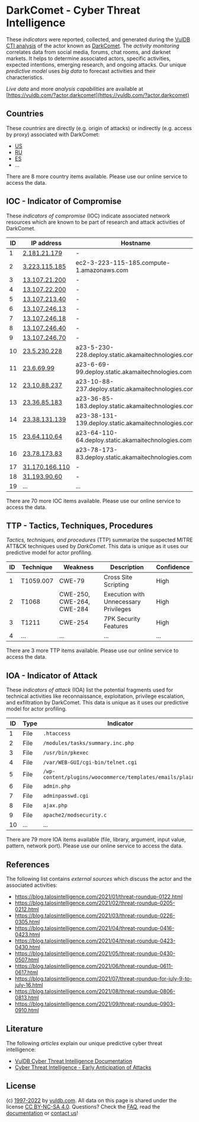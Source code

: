 # DarkComet - Cyber Threat Intelligence

These _indicators_ were reported, collected, and generated during the [VulDB CTI analysis](https://vuldb.com/?kb.cti) of the actor known as [DarkComet](https://vuldb.com/?actor.darkcomet). The _activity monitoring_ correlates data from social media, forums, chat rooms, and darknet markets. It helps to determine associated actors, specific activities, expected intentions, emerging research, and ongoing attacks. Our unique _predictive model_ uses _big data_ to forecast activities and their characteristics.

_Live data_ and more _analysis capabilities_ are available at [https://vuldb.com/?actor.darkcomet](https://vuldb.com/?actor.darkcomet)

## Countries

These _countries_ are directly (e.g. origin of attacks) or indirectly (e.g. access by proxy) associated with DarkComet:

* [US](https://vuldb.com/?country.us)
* [RU](https://vuldb.com/?country.ru)
* [ES](https://vuldb.com/?country.es)
* ...

There are 8 more country items available. Please use our online service to access the data.

## IOC - Indicator of Compromise

These _indicators of compromise_ (IOC) indicate associated network resources which are known to be part of research and attack activities of DarkComet.

ID | IP address | Hostname | Campaign | Confidence
-- | ---------- | -------- | -------- | ----------
1 | [2.181.21.179](https://vuldb.com/?ip.2.181.21.179) | - | - | High
2 | [3.223.115.185](https://vuldb.com/?ip.3.223.115.185) | ec2-3-223-115-185.compute-1.amazonaws.com | - | Medium
3 | [13.107.21.200](https://vuldb.com/?ip.13.107.21.200) | - | - | High
4 | [13.107.22.200](https://vuldb.com/?ip.13.107.22.200) | - | - | High
5 | [13.107.213.40](https://vuldb.com/?ip.13.107.213.40) | - | - | High
6 | [13.107.246.13](https://vuldb.com/?ip.13.107.246.13) | - | - | High
7 | [13.107.246.18](https://vuldb.com/?ip.13.107.246.18) | - | - | High
8 | [13.107.246.40](https://vuldb.com/?ip.13.107.246.40) | - | - | High
9 | [13.107.246.70](https://vuldb.com/?ip.13.107.246.70) | - | - | High
10 | [23.5.230.228](https://vuldb.com/?ip.23.5.230.228) | a23-5-230-228.deploy.static.akamaitechnologies.com | - | High
11 | [23.6.69.99](https://vuldb.com/?ip.23.6.69.99) | a23-6-69-99.deploy.static.akamaitechnologies.com | - | High
12 | [23.10.88.237](https://vuldb.com/?ip.23.10.88.237) | a23-10-88-237.deploy.static.akamaitechnologies.com | - | High
13 | [23.36.85.183](https://vuldb.com/?ip.23.36.85.183) | a23-36-85-183.deploy.static.akamaitechnologies.com | - | High
14 | [23.38.131.139](https://vuldb.com/?ip.23.38.131.139) | a23-38-131-139.deploy.static.akamaitechnologies.com | - | High
15 | [23.64.110.64](https://vuldb.com/?ip.23.64.110.64) | a23-64-110-64.deploy.static.akamaitechnologies.com | - | High
16 | [23.78.173.83](https://vuldb.com/?ip.23.78.173.83) | a23-78-173-83.deploy.static.akamaitechnologies.com | - | High
17 | [31.170.166.110](https://vuldb.com/?ip.31.170.166.110) | - | - | High
18 | [31.193.90.60](https://vuldb.com/?ip.31.193.90.60) | - | - | High
19 | ... | ... | ... | ...

There are 70 more IOC items available. Please use our online service to access the data.

## TTP - Tactics, Techniques, Procedures

_Tactics, techniques, and procedures_ (TTP) summarize the suspected MITRE ATT&CK techniques used by _DarkComet_. This data is unique as it uses our predictive model for actor profiling.

ID | Technique | Weakness | Description | Confidence
-- | --------- | -------- | ----------- | ----------
1 | T1059.007 | CWE-79 | Cross Site Scripting | High
2 | T1068 | CWE-250, CWE-264, CWE-284 | Execution with Unnecessary Privileges | High
3 | T1211 | CWE-254 | 7PK Security Features | High
4 | ... | ... | ... | ...

There are 3 more TTP items available. Please use our online service to access the data.

## IOA - Indicator of Attack

These _indicators of attack_ (IOA) list the potential fragments used for technical activities like reconnaissance, exploitation, privilege escalation, and exfiltration by DarkComet. This data is unique as it uses our predictive model for actor profiling.

ID | Type | Indicator | Confidence
-- | ---- | --------- | ----------
1 | File | `.htaccess` | Medium
2 | File | `/modules/tasks/summary.inc.php` | High
3 | File | `/usr/bin/pkexec` | High
4 | File | `/var/WEB-GUI/cgi-bin/telnet.cgi` | High
5 | File | `/wp-content/plugins/woocommerce/templates/emails/plain/` | High
6 | File | `admin.php` | Medium
7 | File | `adminpasswd.cgi` | High
8 | File | `ajax.php` | Medium
9 | File | `apache2/modsecurity.c` | High
10 | ... | ... | ...

There are 79 more IOA items available (file, library, argument, input value, pattern, network port). Please use our online service to access the data.

## References

The following list contains _external sources_ which discuss the actor and the associated activities:

* https://blog.talosintelligence.com/2021/01/threat-roundup-0122.html
* https://blog.talosintelligence.com/2021/02/threat-roundup-0205-0212.html
* https://blog.talosintelligence.com/2021/03/threat-roundup-0226-0305.html
* https://blog.talosintelligence.com/2021/04/threat-roundup-0416-0423.html
* https://blog.talosintelligence.com/2021/04/threat-roundup-0423-0430.html
* https://blog.talosintelligence.com/2021/05/threat-roundup-0430-0507.html
* https://blog.talosintelligence.com/2021/06/threat-roundup-0611-0617.html
* https://blog.talosintelligence.com/2021/07/threat-roundup-for-july-9-to-july-16.html
* https://blog.talosintelligence.com/2021/08/threat-roundup-0806-0813.html
* https://blog.talosintelligence.com/2021/09/threat-roundup-0903-0910.html

## Literature

The following _articles_ explain our unique predictive cyber threat intelligence:

* [VulDB Cyber Threat Intelligence Documentation](https://vuldb.com/?kb.cti)
* [Cyber Threat Intelligence - Early Anticipation of Attacks](https://www.scip.ch/en/?labs.20201022)

## License

(c) [1997-2022](https://vuldb.com/?kb.changelog) by [vuldb.com](https://vuldb.com/?kb.about). All data on this page is shared under the license [CC BY-NC-SA 4.0](https://creativecommons.org/licenses/by-nc-sa/4.0/). Questions? Check the [FAQ](https://vuldb.com/?kb.faq), read the [documentation](https://vuldb.com/?kb) or [contact us](https://vuldb.com/?contact)!
